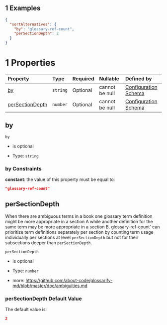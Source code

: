 ## 1 Examples

```json
{
  "sortAlternatives": {
    "by": "glossary-ref-count",
    "perSectionDepth": 2
  }
}
```

# 1 Properties

| Property                            | Type     | Required | Nullable       | Defined by                                                                                                                                                                                                                                                                                                    |
| :---------------------------------- | :------- | :------- | :------------- | :------------------------------------------------------------------------------------------------------------------------------------------------------------------------------------------------------------------------------------------------------------------------------------------------------------ |
| [by](#by)                           | `string` | Optional | cannot be null | [Configuration Schema](schema-defs-linking-properties-sortalternativesbyglossary-ref-count-properties-by.md "https://raw.githubusercontent.com/about-code/glossarify-md/v7.0.0/conf/v5/schema.json#/$defs/linking/properties/sortAlternatives.by.glossary-ref-count/properties/by")                           |
| [perSectionDepth](#persectiondepth) | `number` | Optional | cannot be null | [Configuration Schema](schema-defs-linking-properties-sortalternativesbyglossary-ref-count-properties-persectiondepth.md "https://raw.githubusercontent.com/about-code/glossarify-md/v7.0.0/conf/v5/schema.json#/$defs/linking/properties/sortAlternatives.by.glossary-ref-count/properties/perSectionDepth") |

## by



`by`

*   is optional

*   Type: `string`

### by Constraints

**constant**: the value of this property must be equal to:

```json
"glossary-ref-count"
```

## perSectionDepth

When there are ambiguous terms in a book one glossary term definition might be more appropriate in a section A while another definition for the same term may be more appropriate in a section B. glossary-ref-count' can prioritize term definitions separately per section by counting term usage individually per sections at level `perSectionDepth` but not for their subsections deeper than `perSectionDepth`.

`perSectionDepth`

*   is optional

*   Type: `number`

*   more: https://github.com/about-code/glossarify-md/blob/master/doc/ambiguities.md

### perSectionDepth Default Value

The default value is:

```json
2
```
